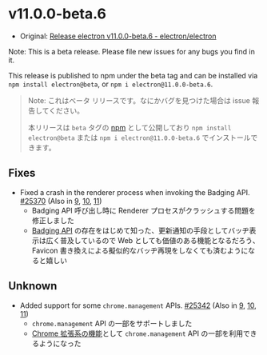 # v11.0.0-beta.6

- Original: [Release electron v11.0.0-beta.6 - electron/electron](https://github.com/electron/electron/releases/tag/v11.0.0-beta.6)

Note: This is a beta release. Please file new issues for any bugs you find in it.

This release is published to npm under the beta tag and can be installed via `npm install electron@beta`, or `npm i electron@11.0.0-beta.6`.

> Note: これはベータ リリースです。なにかバグを見つけた場合は issue 報告してください。
>
> 本リリースは `beta` タグの [npm](https://www.npmjs.com/package/electron) として公開しており `npm install electron@beta` または `npm i electron@11.0.0-beta.6` でインストールできます。

## Fixes

- Fixed a crash in the renderer process when invoking the Badging API. [#25370](https://github.com/electron/electron/pull/25370) (Also in [9](https://github.com/electron/electron/pull/25371), [10](https://github.com/electron/electron/pull/25369), [11](https://github.com/electron/electron/pull/25370))
  - Badging API 呼び出し時に Renderer プロセスがクラッシュする問題を修正しました
  - [Badging API](https://w3c.github.io/badging/) の存在をはじめて知った、更新通知の手段としてバッヂ表示は広く普及しているので Web としても価値のある機能となるだろう、Favicon 書き換えによる擬似的なバッヂ再現をしなくても済むようになると嬉しい

## Unknown

- Added support for some `chrome.management` APIs. [#25342](https://github.com/electron/electron/pull/25342) (Also in [9](https://github.com/electron/electron/pull/25344), [10](https://github.com/electron/electron/pull/25345), [11](https://github.com/electron/electron/pull/25342))
  - `chrome.management` API の一部をサポートしました
  - [Chrome 拡張系の機能](https://github.com/electron/electron/blob/master/docs/api/extensions.md)として `chrome.management` API の一部を利用できるようになった
